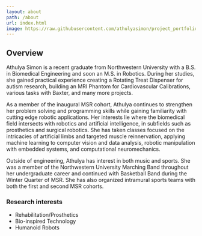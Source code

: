```yaml
---
layout: about
path: /about
url: index.html
image: https://raw.githubusercontent.com/athulyasimon/project_portfolio/gh-pages/public/images/Athulya2.jpg
---
```


## Overview
Athulya Simon is a recent graduate from Northwestern University with a B.S. in Biomedical Engineering and soon an M.S. in Robotics. During her studies, she gained practical experience creating a Rotating Treat Dispenser for autism research, building an MRI Phantom for Cardiovascular Calibrations, various tasks with Baxter, and many more projects.

As a member of the inaugural MSR cohort, Athulya continues to strengthen her problem solving and programming skills while gaining familiarity with cutting edge robotic applications. Her interests lie where the biomedical field intersects with robotics and artificial intelligence, in subfields such as prosthetics and surgical robotics. She has taken classes focused on the intricacies of artificial limbs and targeted muscle reinnervation, applying machine learning to computer vision and data analysis, robotic manipulation with embedded systems, and computational neuromechanics.

Outside of engineering, Athulya has interest in both music and sports. She was a member of the Northwestern University Marching Band throughout her undergraduate career and continued with Basketball Band during the Winter Quarter of MSR. She has also organized intramural sports teams with both the first and second MSR cohorts.


### Research interests
* Rehabilitation/Prosthetics
* Bio-inspired Technology
* Humanoid Robots
